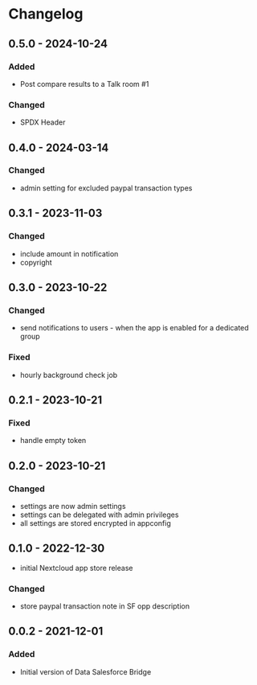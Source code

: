 # Changelog

## 0.5.0 - 2024-10-24
### Added
- Post compare results to a Talk room #1

### Changed
- SPDX Header

## 0.4.0 - 2024-03-14
### Changed
- admin setting for excluded paypal transaction types

## 0.3.1 - 2023-11-03
### Changed
- include amount in notification
- copyright

## 0.3.0 - 2023-10-22
### Changed
- send notifications to users - when the app is enabled for a dedicated group

### Fixed
- hourly background check job

## 0.2.1 - 2023-10-21
### Fixed
- handle empty token

## 0.2.0 - 2023-10-21
### Changed
- settings are now admin settings
- settings can be delegated with admin privileges
- all settings are stored encrypted in appconfig

## 0.1.0 - 2022-12-30
- initial Nextcloud app store release

### Changed
- store paypal transaction note in SF opp description

## 0.0.2 - 2021-12-01
### Added
- Initial version of Data Salesforce Bridge